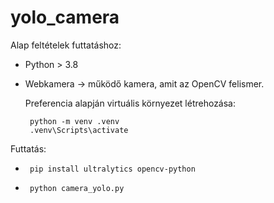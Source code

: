 # yolo_camera

Alap feltételek futtatáshoz:

 - Python > 3.8
 
 - Webkamera → működő kamera, amit az OpenCV felismer.

	Preferencia alapján virtuális környezet létrehozása:

		python -m venv .venv
		.venv\Scripts\activate
	
Futtatás:
	
 - 		pip install ultralytics opencv-python
 
 - 		python camera_yolo.py

